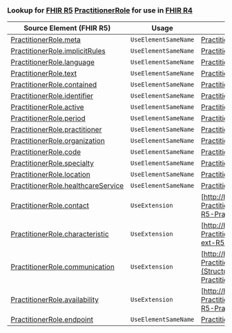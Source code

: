 ### Lookup for [FHIR R5](https://hl7.org/fhir/R5/) [PractitionerRole](https://hl7.org/fhir/R5/PractitionerRole.html) for use in [FHIR R4](https://hl7.org/fhir/R4/)

| Source Element (FHIR R5) | Usage | Target |
| -------------- | ----- | ------ |
| [PractitionerRole.meta](https://hl7.org/fhir/R5/PractitionerRole.html#resource) | `UseElementSameName` | [PractitionerRole.meta](https://hl7.org/fhir/R4/PractitionerRole.html#resource) |
| [PractitionerRole.implicitRules](https://hl7.org/fhir/R5/PractitionerRole.html#resource) | `UseElementSameName` | [PractitionerRole.implicitRules](https://hl7.org/fhir/R4/PractitionerRole.html#resource) |
| [PractitionerRole.language](https://hl7.org/fhir/R5/PractitionerRole.html#resource) | `UseElementSameName` | [PractitionerRole.language](https://hl7.org/fhir/R4/PractitionerRole.html#resource) |
| [PractitionerRole.text](https://hl7.org/fhir/R5/PractitionerRole.html#resource) | `UseElementSameName` | [PractitionerRole.text](https://hl7.org/fhir/R4/PractitionerRole.html#resource) |
| [PractitionerRole.contained](https://hl7.org/fhir/R5/PractitionerRole.html#resource) | `UseElementSameName` | [PractitionerRole.contained](https://hl7.org/fhir/R4/PractitionerRole.html#resource) |
| [PractitionerRole.identifier](https://hl7.org/fhir/R5/PractitionerRole.html#resource) | `UseElementSameName` | [PractitionerRole.identifier](https://hl7.org/fhir/R4/PractitionerRole.html#resource) |
| [PractitionerRole.active](https://hl7.org/fhir/R5/PractitionerRole.html#resource) | `UseElementSameName` | [PractitionerRole.active](https://hl7.org/fhir/R4/PractitionerRole.html#resource) |
| [PractitionerRole.period](https://hl7.org/fhir/R5/PractitionerRole.html#resource) | `UseElementSameName` | [PractitionerRole.period](https://hl7.org/fhir/R4/PractitionerRole.html#resource) |
| [PractitionerRole.practitioner](https://hl7.org/fhir/R5/PractitionerRole.html#resource) | `UseElementSameName` | [PractitionerRole.practitioner](https://hl7.org/fhir/R4/PractitionerRole.html#resource) |
| [PractitionerRole.organization](https://hl7.org/fhir/R5/PractitionerRole.html#resource) | `UseElementSameName` | [PractitionerRole.organization](https://hl7.org/fhir/R4/PractitionerRole.html#resource) |
| [PractitionerRole.code](https://hl7.org/fhir/R5/PractitionerRole.html#resource) | `UseElementSameName` | [PractitionerRole.code](https://hl7.org/fhir/R4/PractitionerRole.html#resource) |
| [PractitionerRole.specialty](https://hl7.org/fhir/R5/PractitionerRole.html#resource) | `UseElementSameName` | [PractitionerRole.specialty](https://hl7.org/fhir/R4/PractitionerRole.html#resource) |
| [PractitionerRole.location](https://hl7.org/fhir/R5/PractitionerRole.html#resource) | `UseElementSameName` | [PractitionerRole.location](https://hl7.org/fhir/R4/PractitionerRole.html#resource) |
| [PractitionerRole.healthcareService](https://hl7.org/fhir/R5/PractitionerRole.html#resource) | `UseElementSameName` | [PractitionerRole.healthcareService](https://hl7.org/fhir/R4/PractitionerRole.html#resource) |
| [PractitionerRole.contact](https://hl7.org/fhir/R5/PractitionerRole.html#resource) | `UseExtension` | [http://hl7.org/fhir/5.0/StructureDefinition/extension-PractitionerRole.contact](StructureDefinition-ext-R5-PractitionerRole.contact.html) |
| [PractitionerRole.characteristic](https://hl7.org/fhir/R5/PractitionerRole.html#resource) | `UseExtension` | [http://hl7.org/fhir/5.0/StructureDefinition/extension-PractitionerRole.characteristic](StructureDefinition-ext-R5-PractitionerRole.characteristic.html) |
| [PractitionerRole.communication](https://hl7.org/fhir/R5/PractitionerRole.html#resource) | `UseExtension` | [http://hl7.org/fhir/5.0/StructureDefinition/extension-PractitionerRole.communication](StructureDefinition-ext-R5-PractitionerRole.communication.html) |
| [PractitionerRole.availability](https://hl7.org/fhir/R5/PractitionerRole.html#resource) | `UseExtension` | [http://hl7.org/fhir/5.0/StructureDefinition/extension-PractitionerRole.availability](StructureDefinition-ext-R5-PractitionerRole.availability.html) |
| [PractitionerRole.endpoint](https://hl7.org/fhir/R5/PractitionerRole.html#resource) | `UseElementSameName` | [PractitionerRole.endpoint](https://hl7.org/fhir/R4/PractitionerRole.html#resource) |
